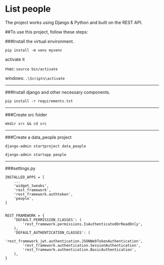 # List people

The project works using Django & Python and built on the REST API.

##To use this project, follow these steps:

###Install the virtual environment.

    pip install -m venv myvenv

activate it

mac: `source bin/activate`

windows: `.\Scripts\activate`

----

###Install django and other necessary components.

    pip install -r requirements.txt

----

###Create src folder

    mkdir src && cd src

----

###Create a data_people project

    django-admin startproject data_people

    django-admin startapp people

----

###settings.py

    INSTALLED_APPS = [
        ...
        'widget_tweaks',
        'rest_framework',
        'rest_framework.authtoken',
        'people',
    ]


    REST_FRAMEWORK = {
        'DEFAULT_PERMISSION_CLASSES': (
            'rest_framework.permissions.IsAuthenticatedOrReadOnly',
        ),
        'DEFAULT_AUTHENTICATION_CLASSES': (
            'rest_framework_jwt.authentication.JSONWebTokenAuthentication',
            'rest_framework.authentication.SessionAuthentication',
            'rest_framework.authentication.BasicAuthentication',
        ),
    }
